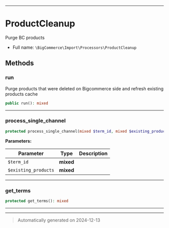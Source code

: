 ***

# ProductCleanup

Purge BC products



* Full name: `\BigCommerce\Import\Processors\ProductCleanup`




## Methods


### run

Purge products that were deleted on Bigcommerce side and refresh existing products cache

```php
public run(): mixed
```












***

### process_single_channel



```php
protected process_single_channel(mixed $term_id, mixed $existing_products): mixed
```








**Parameters:**

| Parameter | Type | Description |
|-----------|------|-------------|
| `$term_id` | **mixed** |  |
| `$existing_products` | **mixed** |  |





***

### get_terms



```php
protected get_terms(): mixed
```












***


***
> Automatically generated on 2024-12-13
